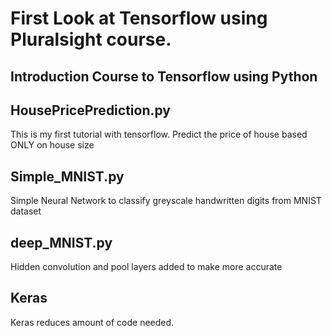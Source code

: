 # First Look at Tensorflow using Pluralsight course.

## Introduction Course to Tensorflow using Python

## HousePricePrediction.py
This is my first tutorial with tensorflow. 
Predict the price of house based ONLY on house size

## Simple_MNIST.py
Simple Neural Network to classify greyscale handwritten digits from MNIST dataset

## deep_MNIST.py
Hidden convolution and pool layers added to make more accurate

## Keras
Keras reduces amount of code needed.